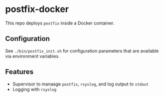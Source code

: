 # postfix-docker

This repo deploys `postfix` inside a Docker container. 

## Configuration

See `./bin/postfix_init.sh` for configuration parameters that are available via environment variables.

## Features

* Supervisor to manaage `postfix`, `rsyslog`, and log output to `stdout`
* Logging with `rsyslog`
